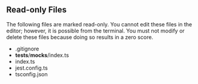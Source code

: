 ## Read-only Files
The following files are marked read-only. You cannot edit these files
in the editor; however, it is possible from the terminal. You must not
modify or delete these files because doing so results in a zero score.

* .gitignore
* __tests__/__mocks__/index.ts
* index.ts
* jest.config.ts
* tsconfig.json